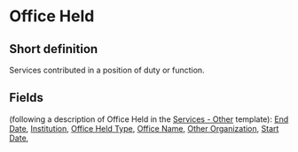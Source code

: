 # Office Held
## Short definition
Services contributed in a position of duty or function.
## Fields
(following a description of Office Held in the [Services - Other](../Templates/Services%20-%20Other.md) template):
[End Date](../Object-Fields/Office%20Held/End%20Date.md),
[Institution](../Object-Fields/Office%20Held/Institution.md),
[Office Held Type](../Object-Fields/Office%20Held/Office%20Held%20Type.md),
[Office Name](../Object-Fields/Office%20Held/Office%20Name.md),
[Other Organization](../Object-Fields/Office%20Held/Other%20Organization.md),
[Start Date](../Object-Fields/Office%20Held/Start%20Date.md),
